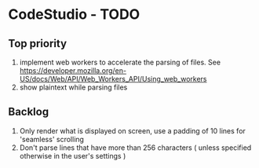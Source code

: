 # CodeStudio - TODO

## Top priority

1. implement web workers to accelerate the parsing of files.
   See https://developer.mozilla.org/en-US/docs/Web/API/Web_Workers_API/Using_web_workers
2. show plaintext while parsing files

## Backlog

1. Only render what is displayed on screen, use a padding of 10 lines for 'seamless' scrolling
2. Don't parse lines that have more than 256 characters ( unless specified otherwise in the user's settings )
